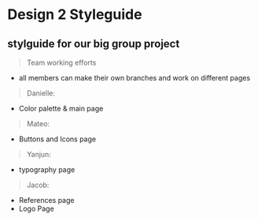 # Design 2 Styleguide 

## stylguide for our big group project 

> Team working efforts 
- all members can make their own branches and work on different pages 


> Danielle: 
- Color palette & main page


> Mateo: 
- Buttons and Icons page 

> Yanjun: 
- typography page 


> Jacob: 
- References page 
- Logo Page 
